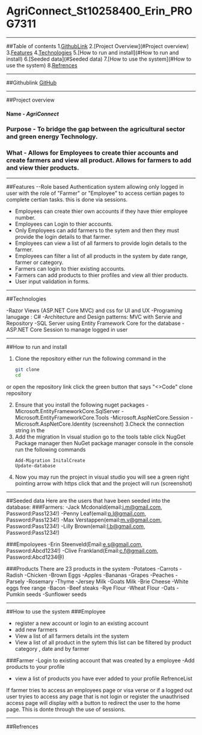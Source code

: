 # AgriConnect_St10258400_Erin_PROG7311

---

##Table of contents
1.[GithubLink](#Githublink)
2.[Project Overview](#Project overview)
3.[Features](#Features)
4.[Technologies](#Technologies)
5.[How to run and install](#How to run and install)
6.[Seeded data](#Seeded data)
7.[How to use the system](#How to use the system)
8.[Refrences](#Refrences)

---

##Githublink
[GitHub](https//github.com)

---

##Project overview

#### Name - ***AgriConnect***
### Purpose - To bridge the gap between the agricultural sector and green energy Technology.
### What - Allows for Employees to create thier accounts and create farmers  and view all product. Allows for farmers to add and view thier products.

---

##Features
--Role based Authentication system allowing only logged in user with the role of "Farmer" or "Employee" to access certian pages to complete certian tasks. this is done via sessions.
- Employees can create thier own accounts if they have thier employee number.
- Employees can Login to thier accounts.
- Only Employees can add farmers to the sytem and then they must provide the login details to that farmer.
- Employees can view a list of all farmers to provide login details to the farmer.
- Employees can filter a list of all products in the system by date range, farmer or category.
- Farmers can login to thier existing accounts.
- Farmers can add products to thier profiles and view all thier products.
- User input validation in forms.

---


##Technologies

-Razor Views (ASP.NET Core MVC) and css for UI and UX
-Programing lanugage : C#
-Architecture and Design patterns: MVC with Servie and Repository
-SQL Server using Entity Framework Core for the database
-ASP.NET Core Session to manage logged in user

---

##How to run and install
1. Clone the repository
   either run the following command in the
   ```bash
   git clone
   cd
or 
open the repository link 
click the green button that says "<>Code"
clone repository

2. Ensure that you install the following nuget packages
   -Microsoft.EntityFrameworkCore.SqlServer
   -Microsoft.EntityFrameworkCore.Tools
   -Microsoft.AspNetCore.Session
   -Microsoft.AspNetCore.Identity
   (screenshot)
3.Check the connection string in the 
4. Add the migration
   In visual studion go to the tools table click NugGet Package manager then NuGet package manager console
   in the console run the following commands
   ```
   Add-Migration InitalCreate
   Update-database
6. Now you may run the project
   in visual studio you will see a green right pointing arrow with https click that and the project will run
   (screenshot)

---

##Seeded data
Here are the users that have been seeded into the database:
###Farmers:
-Jack Mcdonald(email:j.m@gmail.com, Password:Pass1234!)
-Penny Leaf(email:p.l@gmail.com, Password:Pass1234!)
-Max Verstappen(email:m.v@gmail.com, Password:Pass1234!)
-Lilly Brown(email:l.b@gmail.com, Password:Pass1234!)

###Empoloyees
-Erin Steenveld(Email:e.s@gmail.com, Password:Abcd1234!)
-Clive Frankland(Email:c.f@gmail.com, Password:Abcd1234@)

###Products
There are 23 products in the system
-Potatoes
-Carrots
-Radish
-Chicken
-Brown Eggs
-Apples
-Bananas
-Grapes
-Peaches
-Parsely
-Rosemary
-Thyme
-Jersey Milk
-Goats Milk
-Brie Cheese
-White eggs free range
-Bacon
-Beef steaks
-Rye Flour
-Wheat Flour
-Oats
-Pumkin seeds
-Sunflower seeds

---

##How to use the system
###Employee
- register a new account or login to an existing account
- add new farmers
- View a list of all farmers details int the system
- View a list of all product in the sytem this list can be filtered by product category , date and by farmer

###Farmer
-Login to existing account that was created by a employee
-Add products to your profile
- view a list of products you have ever added to your profile
RefrenceList

If farmer tries to access an employees page or visa verse or if a logged out user tryies to access any page that is not login or register the unauthrised access page will display with a button to redirect the user to the home page. This is donte through the use of sessions.

---

##Refrences
